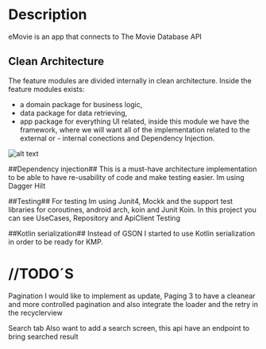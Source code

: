  # Description #
eMovie is an app that connects to The Movie Database API 

## Clean Architecture ##
The feature modules are divided internally in clean architecture. Inside the feature modules exists:

- a domain package for business logic,
- data package for data retrieving,
- app package for everything UI related, inside this module we have the framework, where we will want all of the implementation related to the external or  - internal conections and Dependency Injection.

![alt text](https://erikjhordan-rey.github.io/images/2016/1/clean_archi.png)

##Dependency injection##
This is a must-have architecture implementation to be able to have re-usability of code and make testing easier. Im using Dagger Hilt

##Testing##
For testing Im using Junit4, Mockk and the support test libraries for coroutines, android arch, koin and Junit Koin. In this project you can see UseCases, Repository and ApiClient Testing

##Kotlin serialization##
Instead of GSON I started to use Kotlin serialization in order to be ready for KMP.

# //TODO´S #

Pagination
I would like to implement as update, Paging 3 to have a cleanear and more controlled pagination and also integrate the loader and the retry in the recyclerview

Search tab
Also want to add a search screen, this api have an endpoint to bring searched result
